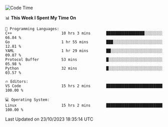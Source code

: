 
<!--START_SECTION:waka-->
![Code Time](http://img.shields.io/badge/Code%20Time-1%2C205%20hrs%2017%20mins-blue)

📊 **This Week I Spent My Time On** 

```text
💬 Programming Languages: 
C++                      10 hrs 3 mins       █████████████████░░░░░░░░   66.84 % 
Go                       1 hr 55 mins        ███░░░░░░░░░░░░░░░░░░░░░░   12.81 % 
YAML                     1 hr 29 mins        ██░░░░░░░░░░░░░░░░░░░░░░░   09.87 % 
Protocol Buffer          53 mins             █░░░░░░░░░░░░░░░░░░░░░░░░   05.98 % 
Python                   32 mins             █░░░░░░░░░░░░░░░░░░░░░░░░   03.57 % 

🔥 Editors: 
VS Code                  15 hrs 2 mins       █████████████████████████   100.00 % 

💻 Operating System: 
Linux                    15 hrs 2 mins       █████████████████████████   100.00 % 
```


 Last Updated on 23/10/2023 18:35:14 UTC
<!--END_SECTION:waka-->

